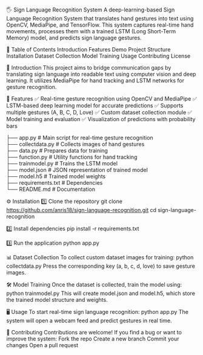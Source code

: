 🖐️ Sign Language Recognition System
A deep-learning-based Sign Language Recognition System that translates hand gestures into text using OpenCV, MediaPipe, and TensorFlow. This system captures real-time hand movements, processes them with a trained LSTM (Long Short-Term Memory) model, and predicts sign language gestures.

📂 Table of Contents
Introduction
Features
Demo
Project Structure
Installation
Dataset Collection
Model Training
Usage
Contributing
License

📖 Introduction
This project aims to bridge communication gaps by translating sign language into readable text using computer vision and deep learning. It utilizes MediaPipe for hand tracking and LSTM networks for gesture recognition.

🚀 Features
✅ Real-time gesture recognition using OpenCV and MediaPipe
✅ LSTM-based deep learning model for accurate predictions
✅ Supports multiple gestures (A, B, C, D, Love)
✅ Custom dataset collection module
✅ Model training and evaluation
✅ Visualization of predictions with probability bars

├── app.py               # Main script for real-time gesture recognition  
├── collectdata.py       # Collects images of hand gestures  
├── data.py              # Prepares data for training  
├── function.py          # Utility functions for hand tracking  
├── trainmodel.py        # Trains the LSTM model  
├── model.json           # JSON representation of trained model  
├── model.h5             # Trained model weights  
├── requirements.txt     # Dependencies  
└── README.md            # Documentation 

⚙️ Installation
1️⃣ Clone the repository
git clone https://github.com/anris18/sign-language-recognition.git
cd sign-language-recognition

2️⃣ Install dependencies
pip install -r requirements.txt

3️⃣ Run the application
python app.py

📊 Dataset Collection
To collect custom dataset images for training:
python collectdata.py
Press the corresponding key (a, b, c, d, love) to save gesture images.

🛠️ Model Training
Once the dataset is collected, train the model using:
python trainmodel.py
This will create model.json and model.h5, which store the trained model structure and weights.

🖥️ Usage
To start real-time sign language recognition:
python app.py
The system will open a webcam feed and predict gestures in real time.

🤝 Contributing
Contributions are welcome! If you find a bug or want to improve the system:
Fork the repo
Create a new branch
Commit your changes
Open a pull request


